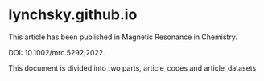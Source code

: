 # lynchsky.github.io

This article has been published in Magnetic Resonance in Chemistry.

DOI: 10.1002/mrc.5292,2022.

This document is divided into two parts, article_codes and article_datasets
